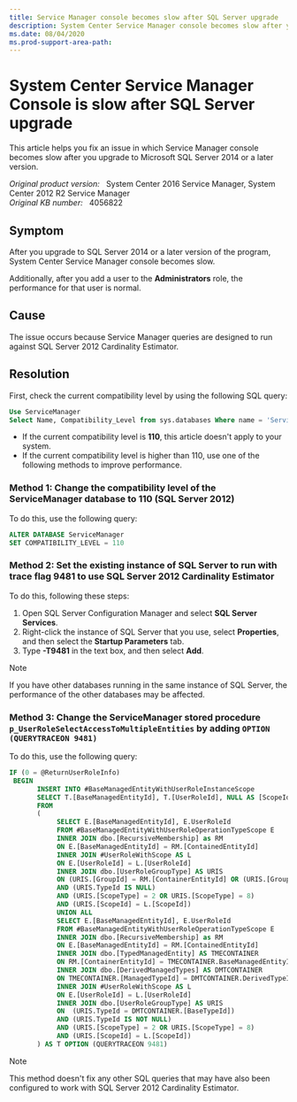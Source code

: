 ```yaml
---
title: Service Manager console becomes slow after SQL Server upgrade
description: System Center Service Manager console becomes slow after you upgrade to SQL Server 2014 or a later version.
ms.date: 08/04/2020
ms.prod-support-area-path:
---
```

# System Center Service Manager Console is slow after SQL Server upgrade

This article helps you fix an issue in which Service Manager console becomes slow after you upgrade to Microsoft SQL Server 2014 or a later version.

_Original product version:_ &nbsp; System Center 2016 Service Manager, System Center 2012 R2 Service Manager  
_Original KB number:_ &nbsp; 4056822

## Symptom

After you upgrade to SQL Server 2014 or a later version of the program, System Center Service Manager console becomes slow.

Additionally, after you add a user to the **Administrators** role, the performance for that user is normal.

## Cause

The issue occurs because Service Manager queries are designed to run against SQL Server 2012 Cardinality Estimator.

## Resolution

First, check the current compatibility level by using the following SQL query:

```sql
Use ServiceManager
Select Name, Compatibility_Level from sys.databases Where name = 'ServiceManager'
```

- If the current compatibility level is **110**, this article doesn't apply to your system.
- If the current compatibility level is higher than 110, use one of the following methods to improve performance.

### Method 1: Change the compatibility level of the ServiceManager database to 110 (SQL Server 2012)

To do this, use the following query:

```sql
ALTER DATABASE ServiceManager
SET COMPATIBILITY_LEVEL = 110
```

### Method 2: Set the existing instance of SQL Server to run with trace flag 9481 to use SQL Server 2012 Cardinality Estimator

To do this, following these steps:

1. Open SQL Server Configuration Manager and select **SQL Server Services**.
2. Right-click the instance of SQL Server that you use, select **Properties**, and then select the **Startup Parameters** tab.
3. Type **-T9481** in the text box, and then select **Add**.

> [!NOTE]
> If you have other databases running in the same instance of SQL Server, the performance of the other databases may be affected.

### Method 3: Change the ServiceManager stored procedure `p_UserRoleSelectAccessToMultipleEntities` by adding `OPTION (QUERYTRACEON 9481)`

To do this, use the following query:

```sql
IF (0 = @ReturnUserRoleInfo)
 BEGIN
       INSERT INTO #BaseManagedEntityWithUserRoleInstanceScope
       SELECT T.[BaseManagedEntityId], T.[UserRoleId], NULL AS [ScopeId]
       FROM
       (
            SELECT E.[BaseManagedEntityId], E.UserRoleId
            FROM #BaseManagedEntityWithUserRoleOperationTypeScope E
            INNER JOIN dbo.[RecursiveMembership] as RM
            ON E.[BaseManagedEntityId] = RM.[ContainedEntityId]
            INNER JOIN #UserRoleWithScope AS L
            ON E.[UserRoleId] = L.[UserRoleId]
            INNER JOIN dbo.[UserRoleGroupType] AS URIS
            ON (URIS.[GroupId] = RM.[ContainerEntityId] OR (URIS.[GroupId] IS NULL))
            AND (URIS.TypeId IS NULL)
            AND (URIS.[ScopeType] = 2 OR URIS.[ScopeType] = 8)
            AND (URIS.[ScopeId] = L.[ScopeId])
            UNION ALL
            SELECT E.[BaseManagedEntityId], E.UserRoleId
            FROM #BaseManagedEntityWithUserRoleOperationTypeScope E
            INNER JOIN dbo.[RecursiveMembership] as RM
            ON E.[BaseManagedEntityId] = RM.[ContainedEntityId]
            INNER JOIN dbo.[TypedManagedEntity] AS TMECONTAINER
            ON RM.[ContainerEntityId] = TMECONTAINER.BaseManagedEntityId
            INNER JOIN dbo.[DerivedManagedTypes] AS DMTCONTAINER
            ON TMECONTAINER.[ManagedTypeId] = DMTCONTAINER.DerivedTypeId
            INNER JOIN #UserRoleWithScope AS L
            ON E.[UserRoleId] = L.[UserRoleId]
            INNER JOIN dbo.[UserRoleGroupType] AS URIS
            ON  (URIS.TypeId = DMTCONTAINER.[BaseTypeId])
            AND (URIS.TypeId IS NOT NULL)
            AND (URIS.[ScopeType] = 2 OR URIS.[ScopeType] = 8)
            AND (URIS.[ScopeId] = L.[ScopeId])
       ) AS T OPTION (QUERYTRACEON 9481)
```

> [!NOTE]
> This method doesn't fix any other SQL queries that may have also been configured to work with SQL Server 2012 Cardinality Estimator.
